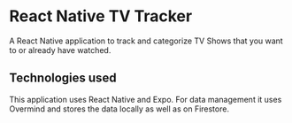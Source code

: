 # React Native TV Tracker

A React Native application to track and categorize TV Shows that you want to or already have watched.

## Technologies used

This application uses React Native and Expo. For data management it uses Overmind and stores the data locally as well as on Firestore.
